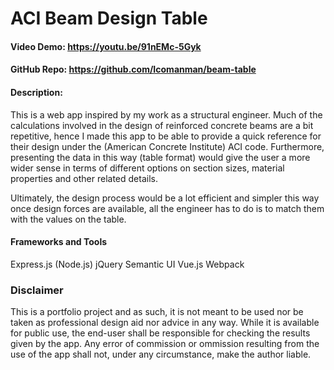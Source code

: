 # ACI Beam Design Table

#### Video Demo: https://youtu.be/91nEMc-5Gyk

#### GitHub Repo: https://github.com/Icomanman/beam-table

#### Description:

This is a web app inspired by my work as a structural engineer. Much of the calculations involved in the design of reinforced concrete beams are a bit repetitive, hence I made this app to be able to provide a quick reference for their design under the (American Concrete Institute) ACI code. Furthermore, presenting the data in this way (table format) would give the user a more wider sense in terms of different options on section sizes, material properties and other related details.

Ultimately, the design process would be a lot efficient and simpler this way once design forces are available, all the engineer has to do is to match them with the values on the table.

#### Frameworks and Tools

Express.js (Node.js)
jQuery
Semantic UI
Vue.js
Webpack

### Disclaimer

This is a portfolio project and as such, it is not meant to be used nor be taken as professional design aid nor advice in any way. While it is available for public use, the end-user shall be responsible for checking the results given by the app. Any error of commission or ommission resulting from the use of the app shall not, under any circumstance, make the author liable.
